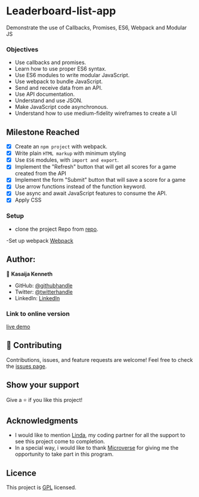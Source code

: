 # Leaderboard-list-app
Demonstrate the use of Callbacks, Promises, ES6, Webpack and Modular JS
### Objectives
- Use callbacks and promises.
- Learn how to use proper ES6 syntax.
- Use ES6 modules to write modular JavaScript.
- Use webpack to bundle JavaScript.
- Send and receive data from an API.
- Use API documentation.
- Understand and use JSON.
- Make JavaScript code asynchronous.
- Understand how to use medium-fidelity wireframes to create a UI
## Milestone Reached
 - [x] Create an `npm project` with webpack.
 - [x] Write plain `HTML markup` with minimum styling
 - [x] Use `ES6` modules, with `import and export`.
 - [x] Implement the "Refresh" button that will get all scores for a game created from the API
 - [x] Implement the form "Submit" button that will save a score for a game
 - [x] Use arrow functions instead of the function keyword.
 - [x] Use async and await JavaScript features to consume the API.
 - [x] Apply CSS
### Setup
 - clone the project Repo from [repo](git@github.com:Kasaija-Kenneth/Leaderboard-list-app.git).
 
 -Set up webpack [Webpack](https://webpack.js.org/configuration/)
## Author:
👤 **Kasaija Kenneth**
- GitHub: [@githubhandle](https://github.com/Kasaija-Kenneth)
- Twitter: [@twitterhandle](https://twitter.com/@kenn_ug)
- LinkedIn: [LinkedIn](https://linkedin.com/in/kenneth-k-310722234)
### Link to online version
 [live demo](https://kasaija-kenneth.github.io/Leaderboard-list-app/dist/)
## 🤝 Contributing
Contributions, issues, and feature requests are welcome!
Feel free to check the [issues page](https://github.com/Kasaija-Kenneth/Leaderboard-list-app/issues/).
## Show your support
Give a ⭐️ if you like this project!
## Acknowledgments
- I would like to mention [Linda](https://github.com/letarulinda), my coding partner for all the support to see this project come to completion.
- In a special way, i would like to thank [Microverse](https://www.microverse.org/) for giving me the opportunity to take part in this program. 

## Licence
This project is [GPL](https://github.com/Kasaija-Kenneth/Leaderboard-list-app/blob/dev/LICENSE/) licensed.
